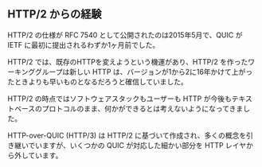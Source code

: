 ## HTTP/2 からの経験

HTTP/2 の仕様が RFC 7540 として公開されたのは2015年5月で、QUIC が IETF に最初に提出されるわずか1ヶ月前でした。

HTTP/2 では、既存のHTTPを変えようという機運があり、HTTP/2 を作ったワーキンググループは新しい HTTP は、バージョンが1から2に16年かけて上がったときよりも早いものとなるだろうと確信していました。

HTTP/2 の時点ではソフトウェアスタックもユーザーも HTTP が今後もテキストベースのプロトコルのまま、何かができるとは考えないようになってきました。

HTTP-over-QUIC (HTTP/3) は HTTP/2 に基づいて作成され、多くの概念を引き継いでいますが、いくつかの QUIC が対応した細かい部分を HTTP レイヤから外しています。
